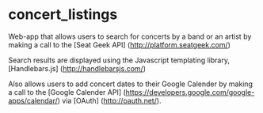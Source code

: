 concert_listings
================
Web-app that allows users to search for concerts by a band or an artist by making a call to the [Seat Geek API] (http://platform.seatgeek.com/)

Search results are displayed using the Javascript templating library, [Handlebars.js] (http://handlebarsjs.com/)
 
Also allows users to add concert dates to their Google Calender by making a call to the [Google Calender API] (https://developers.google.com/google-apps/calendar/) via [OAuth] (http://oauth.net/).

